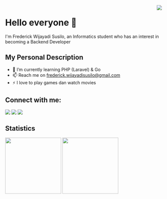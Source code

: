 <div align="right">
  <img src="https://gpvc.arturio.dev/WantToBePro31" style="float: right"/>
</div>

# Hello everyone 👋

I'm Frederick Wijayadi Susilo, an Informatics student who has an interest in becoming a Backend Developer

## My Personal Description

- 🌱 I’m currently learning PHP (Laravel) & Go
- 📫 Reach me on [frederick.wijayadisusilo@gmail.com](mailto:frederick.wijayadisusilo@gmail.com)
- ⚡ I love to play games dan watch movies

## Connect with me:

<div style:"display: flex">
  <a href="https://www.linkedin.com/in/frederick-wijayadi-susilo/" target="_blank"><img src="https://img.shields.io/badge/LinkedIn-0077B5?style=for-the-badge&logo=linkedin&logoColor=white" /></a>
  <a href="https://www.instagram.com/fred.erickw/?hl=id" target="_blank"><img src="https://img.shields.io/badge/Instagram-E4405F?style=for-the-badge&logo=instagram&logoColor=white" /></a>
  <a href="https://discord.com/users/287736639097405440" target="_blank"><img src="https://img.shields.io/badge/Discord-5865F2?style=for-the-badge&logo=discord&logoColor=white" /></a>
</div>

## Statistics

<div style:"display: flex">
    <img height="180" src="https://github-readme-stats.vercel.app/api?username=WantToBePro31&theme=aura&show_icons=true" />
    <img height="180" src="https://github-readme-stats.vercel.app/api/top-langs/?username=WantToBePro31&theme=aura&layout=compact" />
</div>
